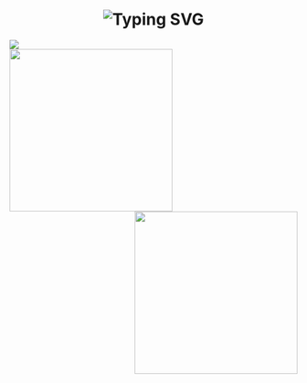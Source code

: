 
<h1 align="center">
    <img src="https://readme-typing-svg.demolab.com?font=Fira+Code&pause=1000&center=true&vCenter=true&repeat=false&width=435&lines=console.log('welcome')" alt="Typing SVG" />
</h1>
<div align="center">
    <img class="img1 horizon-center" 
         src="https://github-readme-activity-graph.cyclic.app/graph?username=LHabc-me&theme=tokyo-night"
         style="display: block;">
    <img class="img2" 
         src="https://github-readme-stats.vercel.app/api?username=LHabc-me&count_private=true&theme=radical"
         align="left"
         height=285px
         >
    <img class="img3" 
         src="https://github-readme-stats.vercel.app/api/top-langs/?username=LHabc-me"
         align="right"
         height=285px>
</div>
